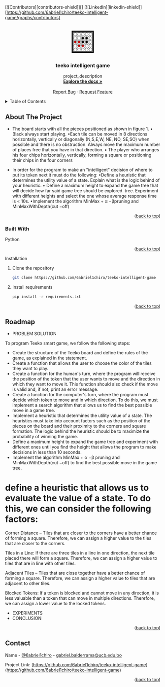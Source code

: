 <a name="readme-top"></a>

[![Contributors][contributors-shield]][]
[![LinkedIn][linkedin-shield]][https://github.com/6abriel1chiro/teeko-intelligent-game/graphs/contributors]

<!-- PROJECT LOGO -->
<br />
<div align="center">
  <a href="https://github.com/6abriel1chiro/teeko-intelligent-game">
    <img src="./images/logo.jpg" alt="Logo" width="80" height="80">
  </a>

<h3 align="center">teeko intelligent game</h3>

  <p align="center">
    project_description
    <br />
    <a href="https://github.com/6abriel1chiro/teeko-intelligent-game"><strong>Explore the docs »</strong></a>
    <br />
    <br />
    <a href="https://github.com/6abriel1chiro/teeko-intelligent-game/issues">Report Bug</a>
    ·
    <a href="https://github.com/6abriel1chiro/teeko-intelligent-game/issues">Request Feature</a>
  </p>
</div>

<!-- TABLE OF CONTENTS -->
<details>
  <summary>Table of Contents</summary>
  <ol>
    <li>
      <a href="#about-the-project">About The Project</a>
      <ul>
        <li><a href="#built-with">Built With</a></li>
      </ul>
    </li>
    <li>
      <a href="#getting-started">Getting Started</a>
      <ul>
        <li><a href="#installation">Installation guide</a></li>
      </ul>
    </li>
    <li><a href="#"></a></li>
  </ol>
</details>

<!-- ABOUT THE PROJECT -->

## About The Project

- The board starts with all the pieces positioned as shown in figure 1.
  • Black always start playing.
  •Each tile can be moved in 8 directions horizontally, vertically or diagonally (N,S,E,W, NE, NO,
  SE,SO) when possible and there is no obstruction. Always move the maximum number of places
  free that you have in that direction.
  • The player who arranges his four chips horizontally, vertically, forming a square or
  positioning their chips in the four corners

- In order for the program to make an "intelligent" decision of where to put its token next it must
  do the following:
  •Define a heuristic that determines the utility value of a state. Explain what is the logic behind
  of your heuristic.
  • Define a maximum height to expand the game tree that will decide how far said game tree should be explored.
  tree. Experiment with different heights and select the one whose average response time is
  < 10s.
  •Implement the algorithm MinMax + α −βpruning and MinMaxWithDepth(cut −off)

<p align="right">(<a href="#readme-top">back to top</a>)</p>

### Built With

Python

<p align="right">(<a href="#readme-top">back to top</a>)</p>
Installation

1. Clone the repository

   ```sh
   git clone https://github.com/6abriel1chiro/teeko-intelligent-game
   ```

2. Install requirements
   ```py
   pip install -r requirements.txt
   ```

<p align="right">(<a href="#readme-top">back to top</a>)</p>

<!-- USAGE EXAMPLES -->

<!-- ROADMAP -->

## Roadmap

- PROBLEM SOLUTION

To program Teeko smart game, we follow the following steps:

- Create the structure of the Teeko board and define the rules of the game, as explained in the statement.
- Create a function that allows the user to choose the color of the tiles they want to play.
- Create a function for the human's turn, where the program will receive the position of the token that the user wants to move and the direction in which they want to move it. This function should also check if the move is valid and, if not, print an error message.
- Create a function for the computer's turn, where the program must decide which token to move and in which direction. To do this, we must implement a search algorithm that allows us to find the best possible move in a game tree.
- Implement a heuristic that determines the utility value of a state. The heuristics must take into account factors such as the position of the pieces on the board and their proximity to the corners and square formation. The logic behind the heuristic should be to maximize the probability of winning the game.
- Define a maximum height to expand the game tree and experiment with different ones until you find the height that allows the program to make decisions in less than 10 seconds.
- Implement the algorithm MinMax + α −β pruning and MinMaxWithDepth(cut −off) to find the best possible move in the game tree.

# define a heuristic that allows us to evaluate the value of a state. To do this, we can consider the following factors:

Corner Distance – Tiles that are closer to the corners have a better chance of forming a square. Therefore, we can assign a higher value to the tiles that are closer to the corners.

Tiles in a Line: If there are three tiles in a line in one direction, the next tile placed there will form a square. Therefore, we can assign a higher value to tiles that are in line with other tiles.

Adjacent Tiles – Tiles that are close together have a better chance of forming a square. Therefore, we can assign a higher value to tiles that are adjacent to other tiles.

Blocked Tokens: If a token is blocked and cannot move in any direction, it is less valuable than a token that can move in multiple directions. Therefore, we can assign a lower value to the locked tokens.

- EXPERIMENTS
- CONCLUSION

<p align="right">(<a href="#readme-top">back to top</a>)</p>
<!-- CONTACT -->

## Contact

Name - [@6abriel1chiro](https://twitter.com/6abriel1chiro) - gabriel.balderrama@ucb.edu.bo

Project Link: [https://github.com/6abriel1chiro/teeko-intelligent-game](https://github.com/6abriel1chiro/teeko-intelligent-game)

<p align="right">(<a href="#readme-top">back to top</a>)</p>
